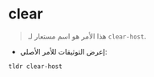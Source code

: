 # clear

> هذا الأمر هو اسم مستعار لـ `clear-host`.

- إعرض التوثيقات للأمر الأصلي:

`tldr clear-host`
